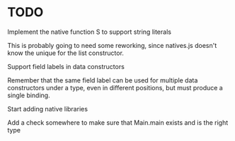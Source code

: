 
TODO
====

Implement the native function S to support string literals

  This is probably going to need some reworking, since natives.js doesn't
  know the unique for the list constructor.

Support field labels in data constructors

  Remember that the same field label can be used for multiple data constructors
  under a type, even in different positions, but must produce a single binding.

Start adding native libraries

Add a check somewhere to make sure that Main.main exists and is the right type

